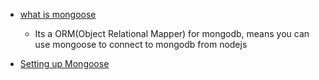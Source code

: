 - [what is mongoose](https://youtu.be/IegWwNkcTxg?si=m-bfE2l2r1Lft_1G&t=287)
    - Its a ORM(Object Relational Mapper) for mongodb, means you can use mongoose to connect to mongodb from nodejs 

- [Setting up Mongoose](https://youtu.be/IegWwNkcTxg?si=wNfm-EdFcflyE_8a&t=537)